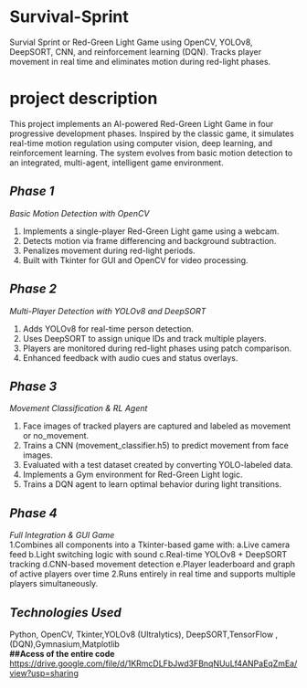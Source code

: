 # Survival-Sprint
Survial Sprint or Red-Green Light Game using OpenCV, YOLOv8, DeepSORT, CNN, and reinforcement learning (DQN). Tracks player movement in real time and eliminates motion during red-light phases.<br>
# project description<br>
This project implements an AI-powered Red-Green Light Game in four progressive development phases. Inspired by the classic game, it simulates real-time motion regulation using computer vision, deep learning, and reinforcement learning. The system evolves from basic motion detection to an integrated, multi-agent, intelligent game environment.<br>
## *Phase 1* <br>
*Basic Motion Detection with OpenCV*<br>
1. Implements a single-player Red-Green Light game using a webcam.
2. Detects motion via frame differencing and background subtraction.
3. Penalizes movement during red-light periods.
4. Built with Tkinter for GUI and OpenCV for video processing.<br>
## *Phase 2*
*Multi-Player Detection with YOLOv8 and DeepSORT*
1. Adds YOLOv8 for real-time person detection.
2. Uses DeepSORT to assign unique IDs and track multiple players.
3. Players are monitored during red-light phases using patch comparison.
4. Enhanced feedback with audio cues and status overlays.<br>
## *Phase 3*<br>
*Movement Classification & RL Agent*<br>
1. Face images of tracked players are captured and labeled as movement or no_movement.
2. Trains a CNN (movement_classifier.h5) to predict movement from face images.
3. Evaluated with a test dataset created by converting YOLO-labeled data.
4. Implements a Gym environment for Red-Green Light logic.
5. Trains a DQN agent to learn optimal behavior during light transitions.<br>
## *Phase 4*<br>
*Full Integration & GUI Game*<br>
1.Combines all components into a Tkinter-based game with:
    a.Live camera feed
    b.Light switching logic with sound
    c.Real-time YOLOv8 + DeepSORT tracking
    d.CNN-based movement detection
    e.Player leaderboard and graph of active players over time
2.Runs entirely in real time and supports multiple players simultaneously.<br>
## *Technologies Used*<br>
Python, OpenCV, Tkinter,YOLOv8 (Ultralytics), DeepSORT,TensorFlow ,(DQN),Gymnasium,Matplotlib <br>
**##Acess of the entire code**
https://drive.google.com/file/d/1KRmcDLFbJwd3FBnqNUuLf4ANPaEqZmEa/view?usp=sharing
